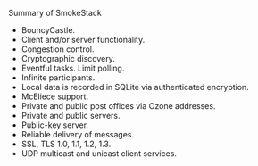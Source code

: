 Summary of SmokeStack

<ul>
<li>BouncyCastle.</li>
<li>Client and/or server functionality.</li>
<li>Congestion control.</li>
<li>Cryptographic discovery.</li>
<li>Eventful tasks. Limit polling.</li>
<li>Infinite participants.</li>
<li>Local data is recorded in SQLite via authenticated encryption.</li>
<li>McEliece support.</li>
<li>Private and public post offices via Ozone addresses.</li>
<li>Private and public servers.</li>
<li>Public-key server.</li>
<li>Reliable delivery of messages.</li>
<li>SSL, TLS 1.0, 1.1, 1.2, 1.3.</li>
<li>UDP multicast and unicast client services.</li>
</ul>
